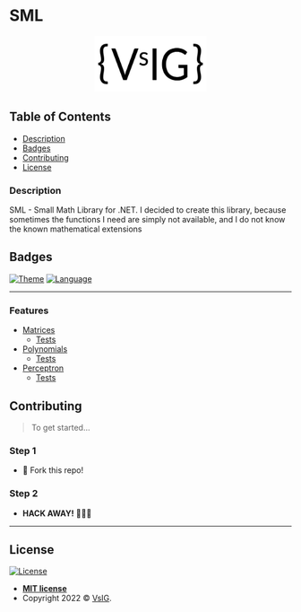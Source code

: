 # SML

<p align="center">
  <img src="https://github.com/VsIG-official/Images/blob/master/LogoFinalWhite.png" data-canonical-src="https://github.com/VsIG-official/Images/blob/master/LogoFinalWhite.png" width="200" height="100" />
</p>

## Table of Contents

- [Description](#description)
- [Badges](#badges)
- [Contributing](#contributing)
- [License](#license)

### Description

SML - Small Math Library for .NET. I decided to create this library, because sometimes the functions I need are simply not available, and I do not know the known mathematical extensions

## Badges

[![Theme](https://img.shields.io/badge/Theme-Math-blueviolet)](https://img.shields.io/badge/Theme-Math-blueviolet)
[![Language](https://img.shields.io/badge/Language-CSharp-blueviolet)](https://img.shields.io/badge/Language-CSharp-blueviolet)

---

### Features
- [Matrices](https://github.com/VsIG-official/SML/tree/master/SML/SML/Matrix)
    - [Tests](https://github.com/VsIG-official/SML/blob/master/SML/SML.Tests/MatrixTests.cs)
- [Polynomials](https://github.com/VsIG-official/SML/tree/master/SML/SML/Polynomial)
    - [Tests](https://github.com/VsIG-official/SML/blob/master/SML/SML.Tests/PolynomialTests.cs)
- [Perceptron](https://github.com/VsIG-official/SML/tree/master/SML/SML/Perceptron)
    - [Tests](https://github.com/VsIG-official/SML/blob/master/SML/SML.Tests/PerceptronTests.cs)

## Contributing

> To get started...

### Step 1

- 🍴 Fork this repo!

### Step 2

- **HACK AWAY!** 🔨🔨🔨

---

## License

[![License](http://img.shields.io/:license-mit-blue.svg?style=flat-square)](http://badges.mit-license.org)

- **[MIT license](http://opensource.org/licenses/mit-license.php)**
- Copyright 2022 © <a href="https://github.com/VsIG-official" target="_blank">VsIG</a>.
